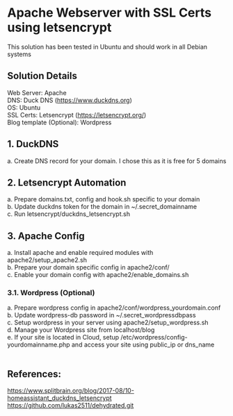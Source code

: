 # Apache Webserver with SSL Certs using letsencrypt

This solution has been tested in Ubuntu and should work in all Debian systems <br />

## Solution Details
Web Server: Apache<br />
DNS: Duck DNS (https://www.duckdns.org)<br />
OS: Ubuntu<br />
SSL Certs: Letsencrypt (https://letsencrypt.org/) <br />
Blog template (Optional): Wordpress<br />

## 1. DuckDNS
a. Create DNS record for your domain. I chose this as it is free for 5 domains<br />

## 2. Letsencrypt Automation
a. Prepare domains.txt, config and hook.sh specific to your domain<br />
b. Update duckdns token for the domain in ~/.secret_domainname<br />
c. Run letsencrypt/duckdns_letsencrypt.sh<br />

## 3. Apache Config
a. Install apache and enable required modules with apache2/setup_apache2.sh<br />
b. Prepare your domain specific config in apache2/conf/<br />
c. Enable your domain config with apache2/enable_domains.sh<br />

### 3.1. Wordpress (Optional)
a. Prepare wordpress config in apache2/conf/wordpress_yourdomain.conf<br />
b. Update wordpress-db password in ~/.secret_wordpressdbpass<br />
c. Setup wordpress in your server using apache2/setup_wordpress.sh<br />
d. Manage your Wordpress site from localhost/blog<br />
e. If your site is located in Cloud, setup /etc/wordpress/config-yourdomainname.php and access your site using public_ip or dns_name<br /><br />

## References:
https://www.splitbrain.org/blog/2017-08/10-homeassistant_duckdns_letsencrypt<br />
https://github.com/lukas2511/dehydrated.git<br />
